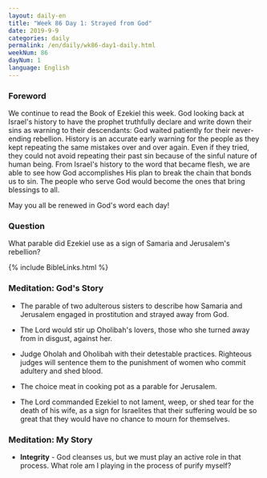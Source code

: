```yaml
---
layout: daily-en
title: "Week 86 Day 1: Strayed from God"
date: 2019-9-9 
categories: daily
permalink: /en/daily/wk86-day1-daily.html
weekNum: 86
dayNum: 1
language: English
---
```


### Foreword     
We continue to read the Book of Ezekiel this week. God looking back at Israel's history to have the prophet truthfully declare and write down their sins as warning to their descendants: God waited patiently for their never-ending rebellion. History is an accurate early warning for the people as they kept repeating the same mistakes over and over again. Even if they tried, they could not avoid repeating their past sin because of the sinful nature of human being. From Israel's history to the word that became flesh, we are able to see how God accomplishes His plan to break the chain that bonds us to sin. The people who serve God would become the ones that bring blessings to all.

May you all be renewed in God's word each day!

### Question     
What parable did Ezekiel use as a sign of Samaria and Jerusalem's rebellion?

{% include BibleLinks.html %} 

### Meditation: God's Story   
+ The parable of two adulterous sisters to describe how Samaria and Jerusalem engaged in prostitution and strayed away from God. 

+ The Lord would stir up Oholibah's lovers, those who she turned away from in disgust, against her. 

+ Judge Oholah and Oholibah with their detestable practices. Righteous judges will sentence them to the punishment of women who commit adultery and shed blood. 

+ The choice meat in cooking pot as a parable for Jerusalem. 

+ The Lord commanded Ezekiel to not lament, weep, or shed tear for the death of his wife, as a sign for Israelites that their suffering would be so great that they would have no chance to mourn for themselves. 

### Meditation: My Story   
+ **Integrity** - God cleanses us, but we must play an active role in that process. What role am I playing in the process of purify myself?
